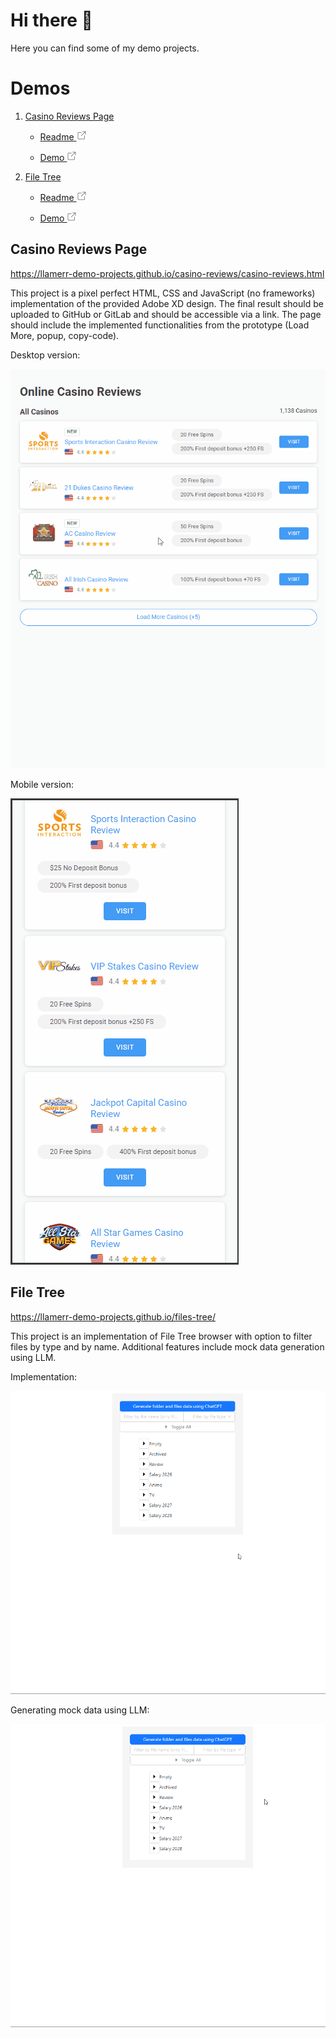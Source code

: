 # Hi there 👋

Here you can find some of my demo projects.

# Demos

1. [Casino Reviews Page](#casino-reviews-page)
    
    * [Readme <img src="902123.webp" width="16" height="16" alt="external" />](https://github.com/llamerr-demo-projects/casino-reviews?tab=readme-ov-file#info)
    
    * [Demo <img src="902123.webp" width="16" height="16" alt="external" />](https://llamerr-demo-projects.github.io/casino-reviews/casino-reviews.html)

1. [File Tree](#file-tree)
    
    * [Readme <img src="902123.webp" width="16" height="16" alt="external" />](https://github.com/llamerr-demo-projects/files-tree?tab=readme-ov-file#info)
    
    * [Demo <img src="902123.webp" width="16" height="16" alt="external" />](https://llamerr-demo-projects.github.io/files-tree/)

<a name="casino-reviews-page"></a>
## Casino Reviews Page

https://llamerr-demo-projects.github.io/casino-reviews/casino-reviews.html

This project is a pixel perfect HTML, CSS and JavaScript (no frameworks) implementation of the provided Adobe XD design. The final result should be uploaded to GitHub or GitLab and should be accessible via a link. The page should include the implemented functionalities from the prototype (Load More, popup, copy-code).


Desktop version:

![desktop](casino-reviews-desktop.gif)

Mobile version:

![mobile](casino-reviews-mobile.gif)

<a name="file-tree"></a>
## File Tree

https://llamerr-demo-projects.github.io/files-tree/

This project is an implementation of File Tree browser with option to filter files by type and by name.
Additional features include mock data generation using LLM.

Implementation:

![desktop](file-tree-desktop.gif)

Generating mock data using LLM:

![chat-gpt](file-tree-chat-gpt.gif)
